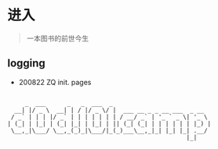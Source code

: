 # 进入
> 一本图书的前世今生


## logging

- 200822 ZQ init. pages

```

     _  ___      _   _  ___  _
  __| |/ _ \  __| | / |/ _ \/ |  ___ __ _ _ __ ___  _ __
 / _` | | | |/ _` | | | | | | | / __/ _` | '_ ` _ \| '_ \
| (_| | |_| | (_| |_| | |_| | || (_| (_| | | | | | | |_) |
 \__,_|\___/ \__,_(_)_|\___/|_(_)___\__,_|_| |_| |_| .__/
                                                   |_|

```


